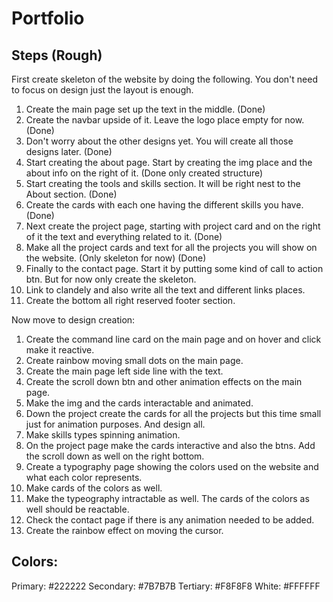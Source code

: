# Portfolio

## Steps (Rough)

First create skeleton of the website by doing the following. You don't need to focus on design just the layout is enough.

1.  Create the main page set up the text in the middle. (Done)
2.  Create the navbar upside of it. Leave the logo place empty for now. (Done)
3.  Don't worry about the other designs yet. You will create all those designs later. (Done)
4.  Start creating the about page. Start by creating the img place and the about info on the right of it. (Done only created structure)
5.  Start creating the tools and skills section. It will be right nest to the About section. (Done)
6.  Create the cards with each one having the different skills you have. (Done)
7.  Next create the project page, starting with project card and on the right of it the text and everything related to it. (Done)
8.  Make all the project cards and text for all the projects you will show on the website. (Only skeleton for now) (Done)
9.  Finally to the contact page. Start it by putting some kind of call to action btn. But for now only create the skeleton.
10. Link to clandely and also write all the text and different links places.
11. Create the bottom all right reserved footer section.

Now move to design creation:

1.  Create the command line card on the main page and on hover and click make it reactive.
2.  Create rainbow moving small dots on the main page.
3.  Create the main page left side line with the text.
4.  Create the scroll down btn and other animation effects on the main page.
5.  Make the img and the cards interactable and animated.
6.  Down the project create the cards for all the projects but this time small just for animation purposes. And design all.
7.  Make skills types spinning animation.
8.  On the project page make the cards interactive and also the btns. Add the scroll down as well on the right bottom.
9.  Create a typography page showing the colors used on the website and what each color represents.
10. Make cards of the colors as well.
11. Make the typeography intractable as well. The cards of the colors as well should be reactable.
12. Check the contact page if there is any animation needed to be added.
13. Create the rainbow effect on moving the cursor.

## Colors:

Primary: #222222
Secondary: #7B7B7B
Tertiary: #F8F8F8
White: #FFFFFF
